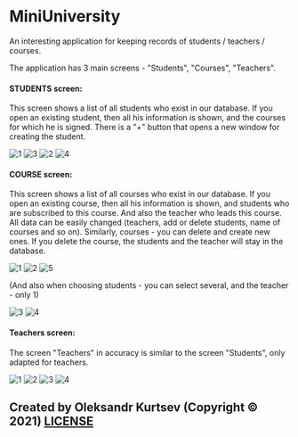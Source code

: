 # MiniUniversity
An interesting application for keeping records of students / teachers / courses.

The application has 3 main screens - "Students", "Courses", "Teachers".

#### STUDENTS screen:

This screen shows a list of all students who exist in our database. If you open an existing student, then all his information is shown, and the courses for which he is signed. There is a "+" button that opens a new window for creating the student.

![1](https://user-images.githubusercontent.com/27446881/30319154-6dc1bf68-97af-11e7-8ba3-ab7051f3894f.jpeg) ![3](https://user-images.githubusercontent.com/27446881/30319155-6ddddc20-97af-11e7-985b-cb34ffe80016.jpeg) ![2](https://user-images.githubusercontent.com/27446881/30319157-6e09af8a-97af-11e7-9bb5-3d2e64bfee89.jpeg) ![4](https://user-images.githubusercontent.com/27446881/30319156-6ddff3e8-97af-11e7-833f-45b9e9793a40.jpeg)

#### COURSE screen:

This screen shows a list of all courses who exist in our database. If you open an existing course, then all his information is shown, and students who are subscribed to this course. And also the teacher who leads this course. All data can be easily changed (teachers, add or delete students, name of courses and so on). Similarly, courses - you can delete and create new ones. If you delete the course, the students and the teacher will stay in the database.


![1](https://user-images.githubusercontent.com/27446881/30319607-a40e9ac2-97b0-11e7-9886-1dfea6577180.jpeg) ![2](https://user-images.githubusercontent.com/27446881/30319608-a410c126-97b0-11e7-9b73-268b2c4bcb62.jpeg) ![5](https://user-images.githubusercontent.com/27446881/30319610-a414c866-97b0-11e7-85f6-3cd1373f7b45.jpeg)

(And also when choosing students - you can select several, and the teacher - only 1)

![3](https://user-images.githubusercontent.com/27446881/30319609-a414924c-97b0-11e7-9c61-7839caf0632b.jpeg) ![4](https://user-images.githubusercontent.com/27446881/30319611-a4190764-97b0-11e7-8530-7d880b851311.jpeg)

#### Teachers screen:

The screen "Teachers" in accuracy is similar to the screen "Students", only adapted for teachers. 

![1](https://user-images.githubusercontent.com/27446881/30319978-9d692cd6-97b1-11e7-8ab8-171f8295d2bf.jpeg) ![2](https://user-images.githubusercontent.com/27446881/30319979-9d7175bc-97b1-11e7-9da0-fb0e3b98cf8d.jpeg) ![3](https://user-images.githubusercontent.com/27446881/30319980-9d73a332-97b1-11e7-9e48-9b9da1d64fb5.jpeg) ![4](https://user-images.githubusercontent.com/27446881/30319982-9db3bd8c-97b1-11e7-8216-6fb2125405ef.jpeg)

## Created by Oleksandr Kurtsev (Copyright © 2021) [LICENSE](https://github.com/kurtsev0103/MiniUniversity/blob/master/LICENSE)
